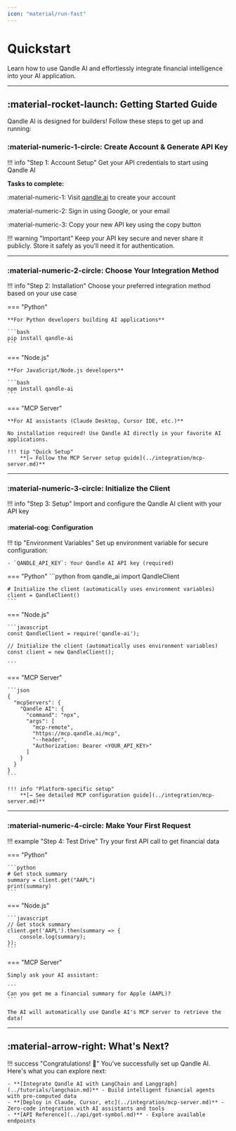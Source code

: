 ```yaml
---
icon: "material/run-fast"
---
```


# Quickstart

Learn how to use Qandle AI and effortlessly integrate financial intelligence into your AI application.

---

## :material-rocket-launch: Getting Started Guide

Qandle AI is designed for builders! Follow these steps to get up and running:

### :material-numeric-1-circle: Create Account & Generate API Key

!!! info "Step 1: Account Setup"
    Get your API credentials to start using Qandle AI

**Tasks to complete:**

:material-numeric-1: Visit [qandle.ai](https://www.qandle.ai) to create your account

:material-numeric-2: Sign in using Google, or your email

:material-numeric-3: Copy your new API key using the copy button

!!! warning "Important"
    Keep your API key secure and never share it publicly. Store it safely as you'll need it for authentication.

---

### :material-numeric-2-circle: Choose Your Integration Method

!!! info "Step 2: Installation"
    Choose your preferred integration method based on your use case

=== "Python"

    **For Python developers building AI applications**
    
    ```bash
    pip install qandle-ai
    ```

=== "Node.js"

    **For JavaScript/Node.js developers**
    
    ```bash
    npm install qandle-ai
    ```

=== "MCP Server"

    **For AI assistants (Claude Desktop, Cursor IDE, etc.)**
    
    No installation required! Use Qandle AI directly in your favorite AI applications.
    
    !!! tip "Quick Setup"
        **[→ Follow the MCP Server setup guide](../integration/mcp-server.md)**

---

### :material-numeric-3-circle: Initialize the Client

!!! info "Step 3: Setup"
    Import and configure the Qandle AI client with your API key

#### :material-cog: Configuration 

!!! tip "Environment Variables"
    Set up environment variable for secure configuration:
    
    - `QANDLE_API_KEY`: Your Qandle AI API key (required)

=== "Python"
    ```python
    from qandle_ai import QandleClient
    
    # Initialize the client (automatically uses environment variables)
    client = QandleClient()
    ```
    

=== "Node.js"

    ```javascript
    const QandleClient = require('qandle-ai');
    
    // Initialize the client (automatically uses environment variables)
    const client = new QandleClient();
    
    ```

=== "MCP Server"

    ```json
    {
      "mcpServers": {
        "Qandle AI": {
          "command": "npx",
          "args": [
            "mcp-remote",
            "https://mcp.qandle.ai/mcp",
            "--header",
            "Authorization: Bearer <YOUR_API_KEY>"
          ]
        }
      }
    }
    ```
    
    !!! info "Platform-specific setup"
        **[→ See detailed MCP configuration guide](../integration/mcp-server.md)**

---

### :material-numeric-4-circle: Make Your First Request

!!! example "Step 4: Test Drive"
    Try your first API call to get financial data

=== "Python"

    ```python
    # Get stock summary
    summary = client.get("AAPL")
    print(summary)
    ```
=== "Node.js"

    ```javascript
    // Get stock summary
    client.get('AAPL').then(summary => {
        console.log(summary);
    });
    ```

=== "MCP Server"

    Simply ask your AI assistant:
    
    ```
    Can you get me a financial summary for Apple (AAPL)?
    ```
    
    The AI will automatically use Qandle AI's MCP server to retrieve the data!

---

## :material-arrow-right: What's Next?

!!! success "Congratulations! 🎉"
    You've successfully set up Qandle AI. Here's what you can explore next:
    
    - **[Integrate Qandle AI with LangChain and Langgraph](../tutorials/langchain.md)** - Build intelligent financial agents with pre-computed data
    - **[Deploy in Claude, Cursor, etc](../integration/mcp-server.md)** - Zero-code integration with AI assistants and tools
    - **[API Reference](../api/get-symbol.md)** - Explore available endpoints